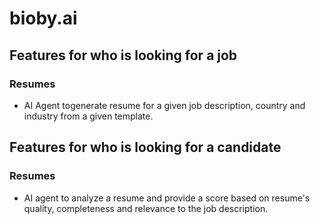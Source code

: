 # bioby.ai

## Features for who is looking for a job

### Resumes

- AI Agent togenerate resume for a given job description, country and industry from a given template.

## Features for who is looking for a candidate

### Resumes

- AI agent to analyze a resume and provide a score based on resume's quality, completeness and relevance to the job description.

